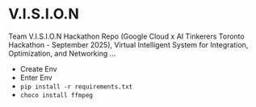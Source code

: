 # V.I.S.I.O.N
Team V.I.S.I.O.N Hackathon Repo (Google Cloud x AI Tinkerers Toronto Hackathon - September 2025), Virtual Intelligent System for Integration, Optimization, and Networking ...

- Create Env
- Enter Env
- `pip install -r requirements.txt`
- `choco install ffmpeg`